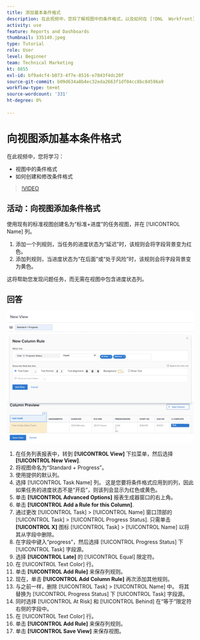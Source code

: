 ```yaml
---
title: 添加基本条件格式
description: 在此视频中，您将了解视图中的条件格式，以及如何在 [!DNL  Workfront].
activity: use
feature: Reports and Dashboards
thumbnail: 335149.jpeg
type: Tutorial
role: User
level: Beginner
team: Technical Marketing
kt: 8855
exl-id: bf9a4cf4-b073-4f7e-8516-e7843f4dc20f
source-git-commit: b09d634a8b4ec32eda2663f1df04cc8bc04596a9
workflow-type: tm+mt
source-wordcount: '331'
ht-degree: 0%

---
```


# 向视图添加基本条件格式

在此视频中，您将学习：

* 视图中的条件格式
* 如何创建和修改条件格式

>[!VIDEO](https://video.tv.adobe.com/v/335149/?quality=12)

## 活动：向视图添加条件格式

使用现有的标准视图创建名为“标准+进度”的任务视图，并在 [!UICONTROL Name] 列。

1. 添加一个列规则，当任务的进度状态为“延迟”时，该规则会将字段背景变为红色。
1. 添加列规则，当进度状态为“在后面”或“处于风险”时，该规则会将字段背景变为黄色。

这将帮助您发现问题任务，而无需在视图中包含进度状态列。

## 回答

![用于创建新列规则的屏幕图像](assets/conditional-formatting-exercise.png)

1. 在任务列表报表中，转到 **[!UICONTROL View]** 下拉菜单，然后选择 **[!UICONTROL New View]**.
1. 将视图命名为“Standard + Progress”。
1. 使用提供的默认列。
1. 选择 [!UICONTROL Task Name] 列。 这是您要将条件格式应用到的列，因此如果任务的进度状态不是“开启”，则该列会显示为红色或黄色。
1. 单击 **[!UICONTROL Advanced Options]** 报表生成器窗口的右上角。
1. 单击 **[!UICONTROL Add a Rule for this Column]**.
1. 通过更改 [!UICONTROL Task] > [!UICONTROL Name] 窗口顶部的 [!UICONTROL Task] > [!UICONTROL Progress Status]. 只需单击 **[!UICONTROL X]** 图标 [!UICONTROL Task] > [!UICONTROL Name] 以将其从字段中删除。
1. 在字段中键入“progress”，然后选择 [!UICONTROL Progress Status] 下 [!UICONTROL Task] 字段源。
1. 选择 **[!UICONTROL Late]** 的 [!UICONTROL Equal] 限定符。
1. 在 [!UICONTROL Text Color] 行。
1. 单击 **[!UICONTROL Add Rule]** 来保存列规则。
1. 现在，单击 **[!UICONTROL Add Column Rule]** 再次添加其他规则。
1. 与之前一样，删除 [!UICONTROL Task] > [!UICONTROL Name] 中。 将其替换为 [!UICONTROL Progress Status] 下 [!UICONTROL Task] 字段源。
1. 同时选择 [!UICONTROL At Risk] 和 [!UICONTROL Behind] 在“等于”限定符右侧的字段中。
1. 在 [!UICONTROL Text Color] 行。
1. 单击 **[!UICONTROL Add Rule]** 来保存列规则。
1. 单击 **[!UICONTROL Save View]** 来保存视图。
